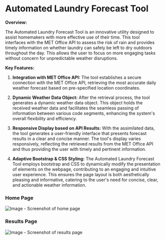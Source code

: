 # Automated Laundry Forecast Tool

**Overview:**

The Automated Laundry Forecast Tool is an innovative utility designed to assist homemakers with more effective use of their time. This tool interfaces with the MET Office API to assess the risk of rain and provides timely information on whether laundry can safely be left to dry outdoors throughout the day. This allows the user to focus on more engaging tasks without concern for unpredictable weather disruptions. 

**Key Features:**

1. **Integration with MET Office API:** The tool establishes a secure connection with the MET Office API, retrieving the most accurate daily weather forecast based on pre-specified location coordinates. 

2. **Dynamic Weather Data Object:** After the retrieval process, the tool generates a dynamic weather data object. This object holds the received weather data and facilitates the seamless passing of information between various code segments, enhancing the system's overall flexibility and efficiency.

3. **Responsive Display based on API Results:** With the assimilated data, the tool generates a user-friendly interface that presents forecast results in a clear and concise manner. The tool's display varies responsively, reflecting the retrieved results from the MET Office API and thus providing the user with timely and pertinent information.

4. **Adaptive Bootstrap & CSS Styling:** The Automated Laundry Forecast Tool employs bootstrap and CSS to dynamically modify the presentation of elements on the webpage, contributing to an engaging and intuitive user experience. This ensures the page layout is both aesthetically pleasing and informative, catering to the user's need for concise, clear, and actionable weather information.

### Home Page
![Image - Screenshot of home page](screenshot_home.jpg)

### Results Page
![Image - Screenshot of results page](screenshot_results.jpg)